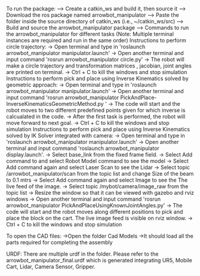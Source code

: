 To run the package:
--> Create a catkin_ws and build it, then source it
--> Download the ros package named arrowbot_manipulator
--> Paste the folder inside the source directory of catkin_ws (i.e., ~/catkin_ws/src)
--> Build and source the arrowbot_manipulator package
--> Commands to run the arrowbot_manipulator for different tasks (Note: Multiple terminal instances are required and run in the same order)
     Instructions to perform circle trajectory:
	-> Open terminal and type in 'roslaunch arrowbot_manipulator manipulator.launch'
	-> Open another terminal and input command 'rosrun arrowbot_manipulator circle.py'
       -> The robot will make a circle trajectory and transformation matrices , jacobian, joint angles are printed on terminal.
	-> Ctrl + C to kill the windows and stop simulation
     Instructions to perform pick and place using Inverse Kinematics solved by geometric approach:
	-> Open terminal and type in 'roslaunch arrowbot_manipulator manipulator.launch'
	-> Open another terminal and input command 'rosrun arrowbot_manipulator PickAndPlace-InverseKinematicsGeometricMethod.py '
       -> The code will start and the robot moves to two different predefined points given for which inverse is calcualated in the code.
       -> After the first task is performed, the robot will move forward to next goal.
	-> Ctrl + C to kill the windows and stop simulation
     Instructions to perform pick and place using Inverse Kinematics solved by IK Solver integrated with camera:
	-> Open terminal and type in 'roslaunch arrowbot_manipulator manipulator.launch'
       -> Open another terminal and input command 'roslaunch arrowbot_manipulator display.launch'.
	-> Select base_link from the fixed frame field.
	-> Select Add command to and select Robot Model command to see the model
	-> Select Add command again and select Laser Scan to see the Lidar
		-> Select topic /arrowbot_manipulator/scan from the topic list and change Size of the beam to 0.1 mtrs
	-> Select Add command again and select Image to see the The live feed of the image.
		-> Select topic /mybot/camera/image_raw from the topic list 
	-> Resize the window so that it can be viewed with gazebo and rviz windows
	-> Open another terminal and input command 'rosrun arrowbot_manipulator PickAndPlaceUsingKnownJointAngles.py'
       -> The code will start and the robot moves along different positions to pick and place the block on the cart. The live image feed   		is visible on rviz window.
	-> Ctrl + C to kill the windows and stop simulation


To open the CAD files:
	->Open the folder Cad Models
	->It should load all the parts required for completing the assembly

URDF:
There are multiple urdf in the folder. Please refer to the arrowbot_manipulator_final.urdf which is generated integrating UR5, Mobile Cart, Lidar, Camera Sensor, Gripper.
